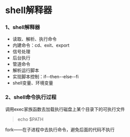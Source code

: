 # shell解释器

### 1、shell解释器

* 读取、解析、执行命令
* 内建命令：cd、exit、export
* 信号处理
* 后台执行
* 管道命令
* 解析运行脚本
* 实现脚本控制：if--then--else--fi
* shell变量、环境变量

### 2、shell命令执行过程
调用exec家族函数去加载执行磁盘上某个目录下的可执行文件
> echo $PATH

fork——在子进程中去执行命令，避免后面的代码不执行

### 